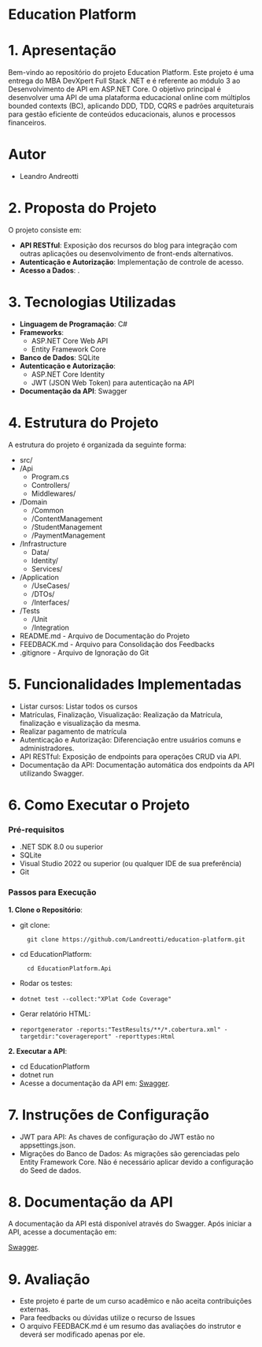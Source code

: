 # Education Platform

# 1. Apresentação
Bem-vindo ao repositório do projeto Education Platform. Este projeto é uma entrega do MBA DevXpert Full Stack .NET e é referente ao módulo 3 ao Desenvolvimento de API em ASP.NET Core. 
O objetivo principal é desenvolver uma API de uma plataforma educacional online com múltiplos bounded contexts (BC), aplicando DDD, TDD, CQRS e padrões arquiteturais para gestão eficiente de conteúdos educacionais, alunos e processos financeiros.

# Autor
+ Leandro Andreotti

# 2. Proposta do Projeto
O projeto consiste em:

+ **API RESTful**: Exposição dos recursos do blog para integração com outras aplicações ou desenvolvimento de front-ends alternativos.
+ **Autenticação e Autorização**: Implementação de controle de acesso.
+ **Acesso a Dados**: .

# 3. Tecnologias Utilizadas
+ **Linguagem de Programação**: C#
+ **Frameworks**:
  + ASP.NET Core Web API
  + Entity Framework Core
+ **Banco de Dados**: SQLite
+ **Autenticação e Autorização**:
  + ASP.NET Core Identity
  + JWT (JSON Web Token) para autenticação na API
+ **Documentação da API**: Swagger

# 4. Estrutura do Projeto
A estrutura do projeto é organizada da seguinte forma:

+ src/
+ /Api
    - Program.cs
    - Controllers/
    - Middlewares/
+ /Domain
     - /Common
     - /ContentManagement
     - /StudentManagement
     - /PaymentManagement
+ /Infrastructure
    - Data/
    - Identity/
    - Services/
+ /Application
     - /UseCases/
     - /DTOs/
     - /Interfaces/
+ /Tests
     - /Unit
     - /Integration
+ README.md - Arquivo de Documentação do Projeto
+ FEEDBACK.md - Arquivo para Consolidação dos Feedbacks
+ .gitignore - Arquivo de Ignoração do Git

# 5. Funcionalidades Implementadas
+ Listar cursos: Listar todos os cursos
+ Matrículas, Finalização, Visualização: Realização da Matrícula, finalização e visualização da mesma.
+ Realizar pagamento de matrícula
+ Autenticação e Autorização: Diferenciação entre usuários comuns e administradores.
+ API RESTful: Exposição de endpoints para operações CRUD via API.
+ Documentação da API: Documentação automática dos endpoints da API utilizando Swagger.

# 6. Como Executar o Projeto

### Pré-requisitos
+ .NET SDK 8.0 ou superior
+ SQLite
+ Visual Studio 2022 ou superior (ou qualquer IDE de sua preferência)
+ Git

### Passos para Execução

**1. Clone o Repositório**:

+ git clone:

        git clone https://github.com/Landreotti/education-platform.git

+ cd EducationPlatform: 

        cd EducationPlatform.Api

 + Rodar os testes:
 +     dotnet test --collect:"XPlat Code Coverage" 

+ Gerar relatório HTML:
+     reportgenerator -reports:"TestResults/**/*.cobertura.xml" -targetdir:"coveragereport" -reporttypes:Html


**2. Executar a API**:

+ cd EducationPlatform
+ dotnet run
+ Acesse a documentação da API em: [Swagger](http://localhost:5295/swagger).

# 7. Instruções de Configuração

+ JWT para API: As chaves de configuração do JWT estão no appsettings.json.
+ Migrações do Banco de Dados: As migrações são gerenciadas pelo Entity Framework Core. Não é necessário aplicar devido a configuração do Seed de dados.

# 8. Documentação da API
A documentação da API está disponível através do Swagger. Após iniciar a API, acesse a documentação em:

[Swagger](http://localhost:5295/swagger).

# 9. Avaliação

+ Este projeto é parte de um curso acadêmico e não aceita contribuições externas.
+ Para feedbacks ou dúvidas utilize o recurso de Issues
+ O arquivo FEEDBACK.md é um resumo das avaliações do instrutor e deverá ser modificado apenas por ele.
